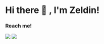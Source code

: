 # Hi there 👋 , I'm Zeldin!
### Reach me!
<p>
    <a href="https://www.facebook.com/www.zeldin.go.id" target="blank"><img src="https://img.shields.io/badge/Izzeldin_Addarda-30302f?style=flat&logo=facebook" /></a>
    <a href="https://instagram.com/zeldin.me" target="blank"><img src="https://img.shields.io/badge/@zeldin.me-30302f?style=flat&logo=instagram"/></a>
</p>
